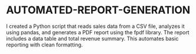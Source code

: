 # AUTOMATED-REPORT-GENERATION
I created a Python script that reads sales data from a CSV file, analyzes it using pandas, and generates a PDF report using the fpdf library. The report includes a data table and total revenue summary. This automates basic reporting with clean formatting.
